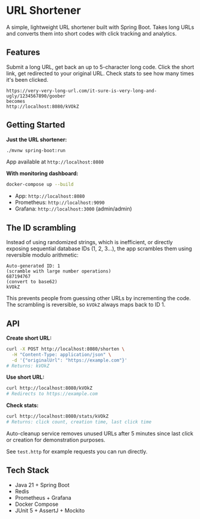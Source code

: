 # URL Shortener

A simple, lightweight URL shortener built with Spring Boot. Takes long URLs and converts them into short codes with
click tracking and analytics.

## Features

Submit a long URL, get back an up to 5-character long code. Click the short link, get redirected to your original URL.
Check stats to see how many times it's been clicked.

```
https://very-very-long-url.com/it-sure-is-very-long-and-ugly/1234567890/goober 
becomes 
http://localhost:8080/kVOkZ
```

## Getting Started

**Just the URL shortener:**

```bash
./mvnw spring-boot:run
```

App available at `http://localhost:8080`

**With monitoring dashboard:**

```bash
docker-compose up --build
```

- App: `http://localhost:8080`
- Prometheus: `http://localhost:9090`
- Grafana: `http://localhost:3000` (admin/admin)

## The ID scrambling

Instead of using randomized strings, which is inefficient, or directly exposing sequential database IDs (1, 2, 3...),
the app scrambles them using reversible modulo arithmetic:

```
Auto-generated ID: 1 
(scramble with large number operations)
687194767
(convert to base62)
kVOkZ
```

This prevents people from guessing other URLs by incrementing the code. The scrambling is reversible, so `kVOkZ` always
maps back to ID 1.

## API

**Create short URL:**

```bash
curl -X POST http://localhost:8080/shorten \
  -H "Content-Type: application/json" \
  -d '{"originalUrl": "https://example.com"}'
# Returns: kVOkZ
```

**Use short URL:**

```bash
curl http://localhost:8080/kVOkZ
# Redirects to https://example.com
```

**Check stats:**

```bash
curl http://localhost:8080/stats/kVOkZ
# Returns: click count, creation time, last click time
```

Auto-cleanup service removes unused URLs after 5 minutes since last click or creation for demonstration purposes.

See `test.http` for example requests you can run directly.

## Tech Stack

- Java 21 + Spring Boot
- Redis
- Prometheus + Grafana
- Docker Compose
- JUnit 5 + AssertJ + Mockito